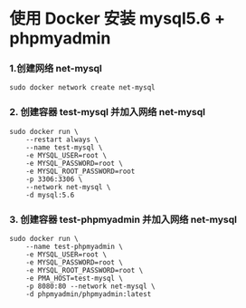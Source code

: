 # 使用 Docker 安装 mysql5.6 + phpmyadmin


### 1.创建网络 net-mysql
```
sudo docker network create net-mysql
```
### 2. 创建容器 test-mysql 并加入网络 net-mysql

```
sudo docker run \ 
    --restart always \ 
    --name test-mysql \ 
    -e MYSQL_USER=root \ 
    -e MYSQL_PASSWORD=root \
    -e MYSQL_ROOT_PASSWORD=root 
    -p 3306:3306 \ 
    --network net-mysql \
    -d mysql:5.6
```

### 3. 创建容器 test-phpmyadmin 并加入网络 net-mysql
```
sudo docker run \ 
    --name test-phpmyadmin \
    -e MYSQL_USER=root \
    -e MYSQL_PASSWORD=root \
    -e MYSQL_ROOT_PASSWORD=root \ 
    -e PMA_HOST=test-mysql \ 
    -p 8080:80 --network net-mysql \ 
    -d phpmyadmin/phpmyadmin:latest
``` 